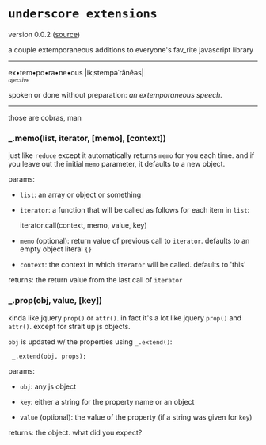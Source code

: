 # `underscore extensions`

version 0.0.2 ([source](https://github.com/aaronj1335/undersc_rext))

a couple extemporaneous additions to everyone's fav\_rite javascript library

---

ex•tem•po•ra•ne•ous |ikˌstempəˈrānēəs|
<br />*<small>ajective</small>*

spoken or done without preparation: *an extemporaneous speech.*

---

those are cobras, man

### _.memo(list, iterator, [memo], [context])

just like `reduce` except it automatically returns `memo` for you
each time.  and if you leave out the initial `memo` parameter, it
defaults to a new object.

params:

 - `list`: an array or object or something

 - `iterator`: a function that will be called as follows for each
   item in `list`:
 
     iterator.call(context, memo, value, key)

 - `memo` (optional): return value of previous call to `iterator`.
   defaults to an empty object literal `{}`

 - `context`: the context in which `iterator` will be called.
   defaults to 'this'

returns: the return value from the last call of `iterator`

### _.prop(obj, value, [key])

kinda like jquery `prop()` or `attr()`.  in fact it's a lot like
jquery `prop()` and `attr()`.  except for strait up js objects.

`obj` is updated w/ the properties using `_.extend()`:

     _.extend(obj, props);

params:

 - `obj`: any js object

 - `key`: either a string for the property name or an object
 
 - `value` (optional): the value of the property (if a string was
   given for `key`)

returns: the object.  what did you expect?

